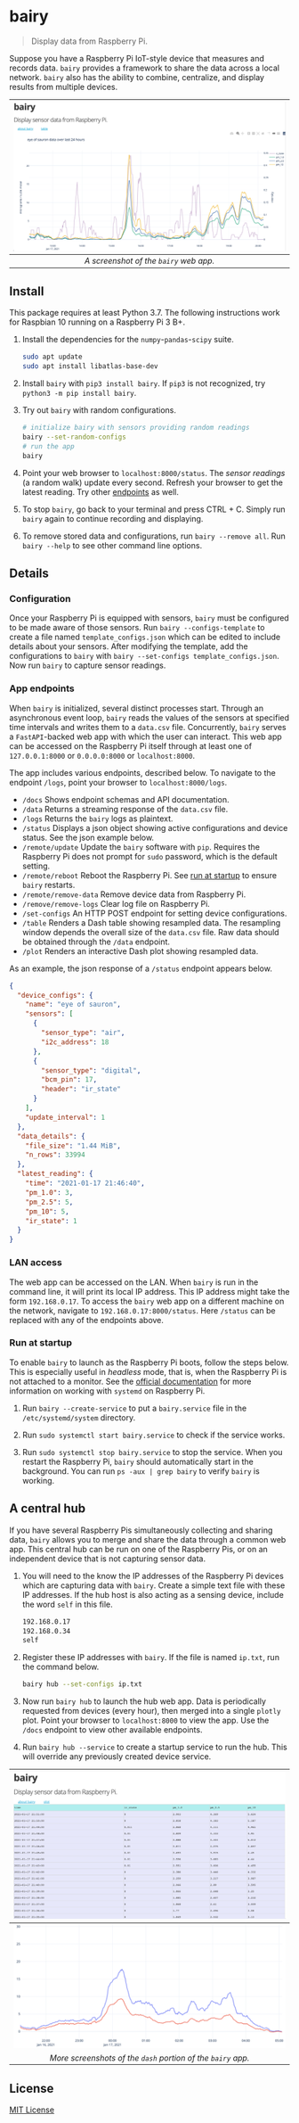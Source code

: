 # bairy

> Display data from Raspberry Pi.

Suppose you have a Raspberry Pi IoT-style device that measures and records data. `bairy` provides a framework to share the data across a local network. `bairy` also has the ability to combine, centralize, and display results from multiple devices.

|  ![bairy app](screenshots/bairy1.png)  |
| :------------------------------------: |
| _A screenshot of the `bairy` web app._ |

## Install

This package requires at least Python 3.7. The following instructions work for Raspbian 10 running on a Raspberry Pi 3 B+.

1. Install the dependencies for the `numpy`-`pandas`-`scipy` suite.

   ```sh
   sudo apt update
   sudo apt install libatlas-base-dev
   ```

1. Install `bairy` with `pip3 install bairy`. If `pip3` is not recognized, try `python3 -m pip install bairy`.

1. Try out `bairy` with random configurations.

   ```sh
   # initialize bairy with sensors providing random readings
   bairy --set-random-configs
   # run the app
   bairy
   ```

1. Point your web browser to `localhost:8000/status`. The _sensor readings_ (a random walk) update every second. Refresh your browser to get the latest reading. Try other [endpoints](#app-endpoints) as well.

1. To stop `bairy`, go back to your terminal and press CTRL + C. Simply run `bairy` again to continue recording and displaying.

1. To remove stored data and configurations, run `bairy --remove all`. Run `bairy --help` to see other command line options.

## Details

### Configuration

Once your Raspberry Pi is equipped with sensors, `bairy` must be configured to be made aware of those sensors. Run `bairy --configs-template` to create a file named `template_configs.json` which can be edited to include details about your sensors. After modifying the template, add the configurations to `bairy` with `bairy --set-configs template_configs.json`. Now run `bairy` to capture sensor readings.

### App endpoints

When `bairy` is initialized, several distinct processes start. Through an asynchronous event loop, `bairy` reads the values of the sensors at specified time intervals and writes them to a `data.csv` file. Concurrently, `bairy` serves a `FastAPI`-backed web app with which the user can interact. This web app can be accessed on the Raspberry Pi itself through at least one of `127.0.0.1:8000` or `0.0.0.0:8000` or `localhost:8000`.

The app includes various endpoints, described below. To navigate to the endpoint `/logs`, point your browser to `localhost:8000/logs`.

- `/docs` Shows endpoint schemas and API documentation.
- `/data` Returns a streaming response of the `data.csv` file.
- `/logs` Returns the `bairy` logs as plaintext.
- `/status` Displays a json object showing active configurations and device status. See the json example below.
- `/remote/update` Update the `bairy` software with `pip`. Requires the Raspberry Pi does not prompt for `sudo` password, which is the default setting.
- `/remote/reboot` Reboot the Raspberry Pi. See [run at startup](#run-at-startup) to ensure `bairy` restarts.
- `/remote/remove-data` Remove device data from Raspberry Pi.
- `/remove/remove-logs` Clear log file on Raspberry Pi.
- `/set-configs` An HTTP POST endpoint for setting device configurations.
- `/table` Renders a Dash table showing resampled data. The resampling window depends the overall size of the `data.csv` file. Raw data should be obtained through the `/data` endpoint.
- `/plot` Renders an interactive Dash plot showing resampled data.

As an example, the json response of a `/status` endpoint appears below.

```json
{
  "device_configs": {
    "name": "eye of sauron",
    "sensors": [
      {
        "sensor_type": "air",
        "i2c_address": 18
      },
      {
        "sensor_type": "digital",
        "bcm_pin": 17,
        "header": "ir_state"
      }
    ],
    "update_interval": 1
  },
  "data_details": {
    "file_size": "1.44 MiB",
    "n_rows": 33994
  },
  "latest_reading": {
    "time": "2021-01-17 21:46:40",
    "pm_1.0": 3,
    "pm_2.5": 5,
    "pm_10": 5,
    "ir_state": 1
  }
}
```

### LAN access

The web app can be accessed on the LAN. When `bairy` is run in the command line, it will print its local IP address. This IP address might take the form `192.168.0.17`. To access the `bairy` web app on a different machine on the network, navigate to `192.168.0.17:8000/status`. Here `/status` can be replaced with any of the endpoints above.

### Run at startup

To enable `bairy` to launch as the Raspberry Pi boots, follow the steps below. This is especially useful in _headless_ mode, that is, when the Raspberry Pi is not attached to a monitor. See the [official documentation](https://www.raspberrypi.org/documentation/linux/usage/systemd.md) for more information on working with `systemd` on Raspberry Pi.

1. Run `bairy --create-service` to put a `bairy.service` file in the `/etc/systemd/system` directory.

1. Run `sudo systemctl start bairy.service` to check if the service works.

1. Run `sudo systemctl stop bairy.service` to stop the service. When you restart the Raspberry Pi, `bairy` should automatically start in the background. You can run `ps -aux | grep bairy` to verify `bairy` is working.

## A central hub

If you have several Raspberry Pis simultaneously collecting and sharing data, `bairy` allows you to merge and share the data through a common web app. This central hub can be run on one of the Raspberry Pis, or on an independent device that is not capturing sensor data.

1. You will need to the know the IP addresses of the Raspberry Pi devices which are capturing data with `bairy`. Create a simple text file with these IP addresses. If the hub host is also acting as a sensing device, include the word `self` in this file.

   ```txt
   192.168.0.17
   192.168.0.34
   self
   ```

1. Register these IP addresses with `bairy`. If the file is named `ip.txt`, run the command below.

   ```sh
   bairy hub --set-configs ip.txt
   ```

1. Now run `bairy hub` to launch the hub web app. Data is periodically requested from devices (every hour), then merged into a single `plotly` plot. Point your browser to `localhost:8000` to view the app. Use the `/docs` endpoint to view other available endpoints.

1. Run `bairy hub --service` to create a startup service to run the hub. This will override any previously created device service.

|             ![bairy app](screenshots/bairy2.png)             |
| :----------------------------------------------------------: |
|             ![bairy app](screenshots/bairy3.png)             |
| _More screenshots of the `dash` portion of the `bairy` app._ |

## License

[MIT License](LICENSE.md)
